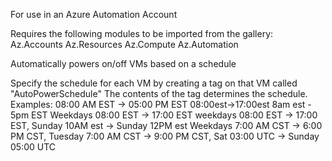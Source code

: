 ﻿For use in an Azure Automation Account

Requires the following modules to be imported from the gallery:
Az.Accounts
Az.Resources
Az.Compute
Az.Automation

Automatically powers on/off VMs based on a schedule

Specify the schedule for each VM by creating a tag on that VM called "AutoPowerSchedule"
The contents of the tag determines the schedule.
Examples:
08:00 AM EST -> 05:00 PM EST 
08:00est->17:00est 
8am est - 5pm EST
Weekdays 08:00 EST -> 17:00 EST
weekdays 08:00 EST -> 17:00 EST, Sunday 10AM est -> Sunday 12PM est
Weekdays 7:00 AM CST -> 6:00 PM CST, Tuesday 7:00 AM CST ->  9:00 PM CST, Sat 03:00 UTC -> Sunday 05:00 UTC